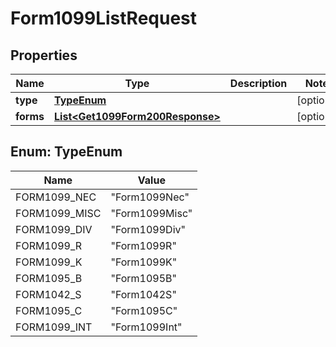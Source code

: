 

# Form1099ListRequest


## Properties

| Name | Type | Description | Notes |
|------------ | ------------- | ------------- | -------------|
|**type** | [**TypeEnum**](#TypeEnum) |  |  [optional] |
|**forms** | [**List&lt;Get1099Form200Response&gt;**](Get1099Form200Response.md) |  |  [optional] |



## Enum: TypeEnum

| Name | Value |
|---- | -----|
| FORM1099_NEC | &quot;Form1099Nec&quot; |
| FORM1099_MISC | &quot;Form1099Misc&quot; |
| FORM1099_DIV | &quot;Form1099Div&quot; |
| FORM1099_R | &quot;Form1099R&quot; |
| FORM1099_K | &quot;Form1099K&quot; |
| FORM1095_B | &quot;Form1095B&quot; |
| FORM1042_S | &quot;Form1042S&quot; |
| FORM1095_C | &quot;Form1095C&quot; |
| FORM1099_INT | &quot;Form1099Int&quot; |



